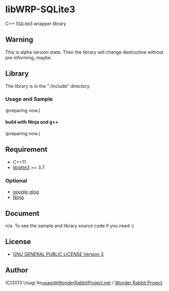 # libWRP-SQLite3

C++ SQLite3 wrapper library

## Warning

This is alpha version state. Then the library will change destructive without pre informing, maybe.

## Library

The library is in the "./include" directory.

### Usage and Sample

<!--The sample is in the './sample' directory.-->

(preparing now.)

#### build with Ninja and g++

<!--
    $ ninja
    $ bin/00_glew-test
-->

(preparing now.)

## Requirement

* C++11
* [libqlite3](http://www.sqlite.org/) &gt;= 3.7

### Optional

* [google-glog](https://code.google.com/p/google-glog/)
* [Ninja](http://martine.github.com/ninja/)

## Document

n/a. To see the sample and library source code if you need :)

## License

* [GNU GENERAL PUBLIC LICENSE Version 3](http://www.gnu.org/licenses/gpl.html)

## Author

(C)2013 Usagi Ito<usagi@WonderRabbitProject.net> / [Wonder Rabbit Project](http://www.WonderRabbitProject.net/).

